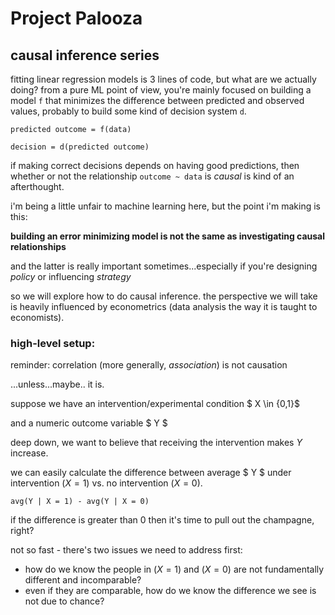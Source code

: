 # Project Palooza

## causal inference series

fitting linear regression models is 3 lines of code, but what are we actually doing? from a pure ML point of view, you're mainly focused on building a model `f` that minimizes the difference between predicted and observed values, probably to build some kind of decision system `d`. 

`predicted outcome = f(data)`

`decision = d(predicted outcome)`

if making correct decisions depends on having good predictions, then whether or not the relationship `outcome ~ data` is *causal* is kind of an afterthought.

i'm being a little unfair to machine learning here, but the point i'm making is this:

**building an error minimizing model is not the same as investigating causal relationships**

and the latter is really important sometimes...especially if you're designing *policy* or influencing *strategy*

so we will explore how to do causal inference. the perspective we will take is heavily influenced by econometrics (data analysis the way it is taught to economists).

### high-level setup:

reminder: correlation (more generally, *association*) is not causation

...unless...maybe.. it is.

suppose we have an intervention/experimental condition $ X \in \{0,1\}$

and a numeric outcome variable $ Y $

deep down, we want to believe that receiving the intervention makes $Y$ increase.

we can easily calculate the difference between average $ Y $ under intervention ($X = 1$) vs. no intervention ($X = 0$).

`avg(Y | X = 1) - avg(Y | X = 0)`

if the difference is greater than 0 then it's time to pull out the champagne, right?

not so fast - there's two issues we need to address first:

- how do we know the people in ($X = 1$) and ($X = 0$) are not fundamentally different and incomparable?
- even if they are comparable, how do we know the difference we see is not due to chance?



